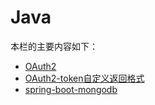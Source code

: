 # Java

本栏的主要内容如下：

- [OAuth2](./spring/OAuth2.md)
- [OAuth2-token自定义返回格式](./spring/OAuth2-token自定义返回格式.md)
- [spring-boot-mongodb](./spring/spring-boot-mongodb.md)


